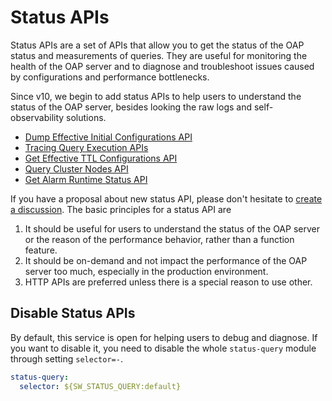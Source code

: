 # Status APIs

Status APIs are a set of APIs that allow you to get the status of the OAP status and measurements of queries.
They are useful for monitoring the health of the OAP server and to diagnose and troubleshoot issues caused by
configurations and performance bottlenecks.

Since v10, we begin to add status APIs to help users to understand the status of the OAP server, besides looking the raw
logs and self-observability solutions.

- [Dump Effective Initial Configurations API](../debugging/config_dump.md)
- [Tracing Query Execution APIs](../debugging/query-tracing.md)
- [Get Effective TTL Configurations API](query_ttl_setup.md)
- [Query Cluster Nodes API](query_cluster_nodes.md)
- [Get Alarm Runtime Status API](query_alarm_runtime_status.md)

If you have a proposal about new status API, please don't hesitate
to [create a discussion](https://github.com/apache/skywalking/discussions/new?category=ideas).
The basic principles for a status API are

1. It should be useful for users to understand the status of the OAP server or the reason of the performance behavior,
   rather than a function feature.
2. It should be on-demand and not impact the performance of the OAP server too much, especially in the production
   environment.
3. HTTP APIs are preferred unless there is a special reason to use other.

## Disable Status APIs

By default, this service is open for helping users to debug and diagnose. If you want to disable it, you need to disable
the whole `status-query` module through setting `selector=-`.

```yaml
status-query:
  selector: ${SW_STATUS_QUERY:default}
```
